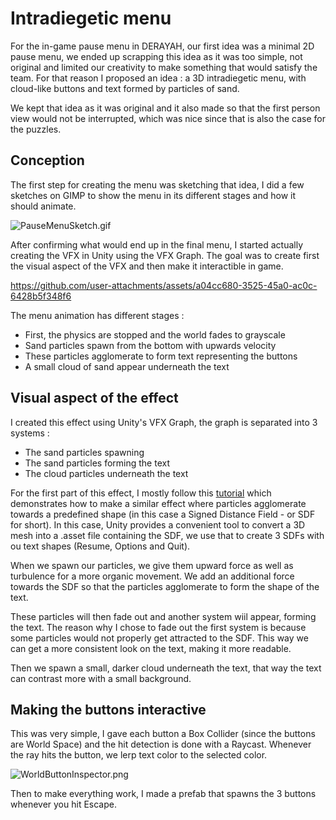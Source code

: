 # Intradiegetic menu

For the in-game pause menu in DERAYAH, our first idea was a minimal 2D pause menu, we ended up scrapping this idea as it was too simple, not original and limited our creativity to make something that would satisfy the team. For that reason I proposed an idea : a 3D intradiegetic menu, with cloud-like buttons and text formed by particles of sand.

We kept that idea as it was original and it also made so that the first person view would not be interrupted, which was nice since that is also the case for the puzzles.

## Conception

The first step for creating the menu was sketching that idea, I did a few sketches on GIMP to show the menu in its different stages and how it should animate.

![PauseMenuSketch.gif](https://raw.githubusercontent.com/nytouu/nytouu.github.io/refs/heads/master/Showcases/TechArt/Images/PauseMenuSketch.gif)

After confirming what would end up in the final menu, I started actually creating the VFX in Unity using the VFX Graph. The goal was to create first the visual aspect of the VFX and then make it interactible in game.

https://github.com/user-attachments/assets/a04cc680-3525-45a0-ac0c-6428b5f348f6

The menu animation has different stages :
- First, the physics are stopped and the world fades to grayscale
- Sand particles spawn from the bottom with upwards velocity
- These particles agglomerate to form text representing the buttons
- A small cloud of sand appear underneath the text

## Visual aspect of the effect

I created this effect using Unity's VFX Graph, the graph is separated into 3 systems :
- The sand particles spawning
- The sand particles forming the text
- The cloud particles underneath the text

For the first part of this effect, I mostly follow this [tutorial](https://www.youtube.com/watch?v=ZytOQ4NSciU) which demonstrates how to make a similar effect where particles agglomerate towards a predefined shape (in this case a Signed Distance Field - or SDF for short). In this case, Unity provides a convenient tool to convert a 3D mesh into a .asset file containing the SDF, we use that to create 3 SDFs with ou text shapes (Resume, Options and Quit).

When we spawn our particles, we give them upward force as well as turbulence for a more organic movement. We add an additional force towards the SDF so that the particles agglomerate to form the shape of the text.

These particles will then fade out and another system wiil appear, forming the text. The reason why I chose to fade out the first system is because some particles would not properly get attracted to the SDF. This way we can get a more consistent look on the text, making it more readable.

Then we spawn a small, darker cloud underneath the text, that way the text can contrast more with a small background.

## Making the buttons interactive

This was very simple, I gave each button a Box Collider (since the buttons are World Space) and the hit detection is done with a Raycast. Whenever the ray hits the button, we lerp text color to the selected color.

![WorldButtonInspector.png](https://github.com/nytouu/nytouu.github.io/blob/master/Showcases/TechArt/Images/WorldButtonInspector.png?raw=true)

Then to make everything work, I made a prefab that spawns the 3 buttons whenever you hit Escape.
